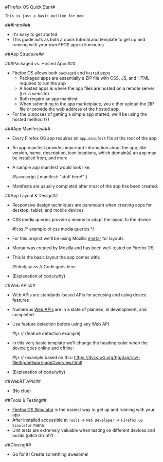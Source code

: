 #Firefox OS Quick Start#

``This is just a basic outline for now``

###Intro###
*  It's easy to get started
*  This guide acts as both a quick tutorial and template to get up and running with your own FFOS app in 5 minutes




##App Structure##

###Packaged vs. Hosted Apps###
*  Firefox OS allows both ``packaged`` and ``hosted`` apps
	*  Packaged apps are essentially a ZIP file with CSS, JS, and HTML required to run the app
	*  A hosted apps is where the app files are hosted on a remote server (i.e. a website)
	*  Both require an app manifest
	*  When submitting to the app marketplace, you either upload the ZIP file or provide the web address of the hosted app
* For the purposes of getting a simple app started, we'll be using the hosted method (?)

###App Manifests###
*  Every Firefox OS app requires an `app.manifest` file at the root of the app
*  An app manifest provides important information about the app, like version, name, description, icon locations, which domain(s) an app may be installed from, and more
*  A sample app manifest would look like:

	#!javascript
	{
		manifest: "stuff here!"
	}

*  Manifests are usually completed after most of the app has been created.




##App Layout & Design##

*  Responsive design techniques are paramount when creating apps for desktop, tablet, and mobile devices
*  CSS media queries provide a means to adapt the layout to the device

	#!css
	/* example of css media queries */

*  For this project we'll be using Mozilla [mortar](https://github.com/mozilla/mortar) for layouts
*  Mortar was created by Mozilla and has been well-tested on Firefox OS

* This is the basic layout the app comes with:

	#!html/js/css
	// Code goes here

* (Explanation of code/why)




##Web APIs##
*  Web APIs are standards-based APIs for accesing and using device features 
*  Numerous [Web APIs](https://wiki.mozilla.org/WebAPI) are in a state of planned, in development, and completed
*  Use feature detection before using any Web API

	#!js
	// (feature detection example)

*  In this very basic template we'll change the heading color when the device goes online and offline:

	#!js 
	// (example based on this:  https://dvcs.w3.org/hg/dap/raw-file/tip/network-api/Overview.html)

* (Explanation of code/why)




##WebRT APIs##
*  (No clue)




##Tools & Testing##
*  [Firefox OS Simulator](https://addons.mozilla.org/en-us/firefox/addon/firefox-os-simulator/) is the easiest way to get up and running with your app
*  After installed accessible at `Tools` -> `Web Developer` -> `Firefox OS Simulator` menu
*  Unit tests are extremely valuable when testing on different devices and builds (pitch Grunt?)




##Closing##
*  Go for it!  Create something awesome!
